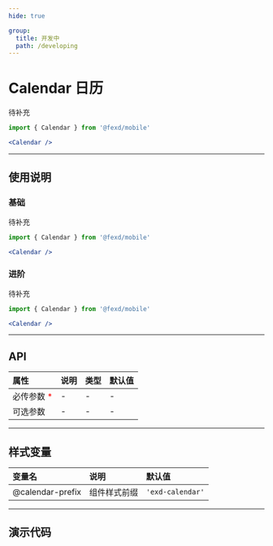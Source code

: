 ```yaml
---
hide: true

group:
  title: 开发中
  path: /developing
---
```


# Calendar 日历 <ImportCost name="Calendar" />

待补充

<!-- prettier-ignore -->
```jsx | pure
import { Calendar } from '@fexd/mobile'

<Calendar />
```

---

## 使用说明

### 基础

待补充

<!-- prettier-ignore -->
```jsx | pure
import { Calendar } from '@fexd/mobile'

<Calendar />
```

### 进阶

待补充

<!-- prettier-ignore -->
```jsx | pure
import { Calendar } from '@fexd/mobile'

<Calendar />
```

---

## API

| 属性                                         | 说明 | 类型 | 默认值 |
| :------------------------------------------- | :--- | :--- | :----- |
| 必传参数 <span style="color: red;">\*</span> | -    | -    | -      |
| 可选参数                                     | -    | -    | -      |

---

## 样式变量

| 变量名           | 说明         | 默认值           |
| :--------------- | :----------- | :--------------- |
| @calendar-prefix | 组件样式前缀 | `'exd-calendar'` |

---

## 演示代码

<code src="./demos/demo1/index.tsx" />
